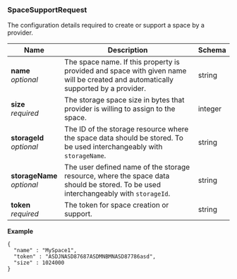 
<a name="spacesupportrequest"></a>
### SpaceSupportRequest
The configuration details required to create or support a space by a provider.


|Name|Description|Schema|
|---|---|---|
|**name**  <br>*optional*|The space name. If this property is provided and space with given name will be created and automatically supported by a provider.|string|
|**size**  <br>*required*|The storage space size in bytes that provider is willing to assign to the space.|integer|
|**storageId**  <br>*optional*|The ID of the storage resource where the space data should be stored. To be used interchangeably with `storageName`.|string|
|**storageName**  <br>*optional*|The user defined name of the storage resource, where the space data should be stored. To be used interchangeably with `storageId`.|string|
|**token**  <br>*required*|The token for space creation or support.|string|

**Example**
```
{
  "name" : "MySpace1",
  "token" : "ASDJNASD87687ASDMNBMNASD87786asd",
  "size" : 1024000
}
```



